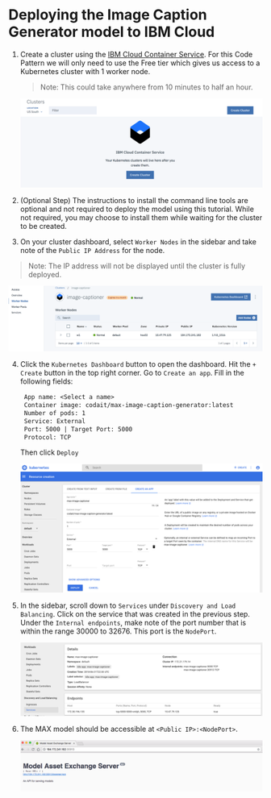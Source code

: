# Deploying the Image Caption Generator model to IBM Cloud

1. Create a cluster using the [IBM Cloud Container Service](https://console.bluemix.net/containers-kubernetes/clusters
). For this Code Pattern we will only need to use the Free tier which gives us access to a Kubernetes cluster with 1 worker node.
   > Note: This could take anywhere from 10 minutes to half an hour.

   ![Create Cluster](doc/source/images/create-cluster.png)

2. (Optional Step) The instructions to install the command line tools are optional and not required to deploy the model using this tutorial. While not required, you may choose to install them while waiting for the cluster to be created.

3. On your cluster dashboard, select `Worker Nodes` in the sidebar and take note of the `Public IP Address` for the node.

> Note: The IP address will not be displayed until the cluster is fully deployed.

   ![Worker IP](doc/source/images/worker-public-ip.png)

4. Click the `Kubernetes Dashboard` button to open the dashboard. Hit the `+ Create` button in the top right corner. Go to `Create an app`.
   Fill in the following fields:
   ```
    App name: <Select a name>
    Container image: codait/max-image-caption-generator:latest
    Number of pods: 1
    Service: External
    Port: 5000 | Target Port: 5000
    Protocol: TCP
   ```
   Then click `Deploy`

   ![App Deployment](doc/source/images/app-deploy.png)

5. In the sidebar, scroll down to `Services` under `Discovery and Load Balancing`. Click on the service that was created in the previous step. Under the `Internal endpoints`, make note of the port number that is within the range 30000 to 32676. This port is the `NodePort`.

   ![Node Port](doc/source/images/node-port.png)

6. The MAX model should be accessible at `<Public IP>:<NodePort>`.

   ![Model Service Page](doc/source/images/deployed-model.png)
